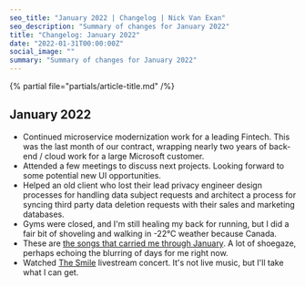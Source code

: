 ```yaml
---
seo_title: "January 2022 | Changelog | Nick Van Exan"
seo_description: "Summary of changes for January 2022"
title: "Changelog: January 2022"
date: "2022-01-31T00:00:00Z"
social_image: ""
summary: "Summary of changes for January 2022"
---
```


{% partial file="partials/article-title.md" /%}

## January 2022

- Continued microservice modernization work for a leading Fintech. This was the last month of our contract, wrapping nearly two years of back-end / cloud work for a large Microsoft customer.
- Attended a few meetings to discuss next projects. Looking forward to some potential new UI opportunities.
- Helped an old client who lost their lead privacy engineer design processes for handling data subject requests and architect a process for syncing third party data deletion requests with their sales and marketing databases.
- Gyms were closed, and I'm still healing my back for running, but I did a fair bit of shoveling and walking in -22°C weather because Canada.
- These are [the songs that carried me through January](https://open.spotify.com/playlist/4gSjDpT2Ji05A4VEL5n2A6?si=e2f98e53be87497a). A lot of shoegaze, perhaps echoing the blurring of days for me right now.
- Watched [The Smile](https://www.thesmiletheband.com/) livestream concert. It's not live music, but I'll take what I can get.
